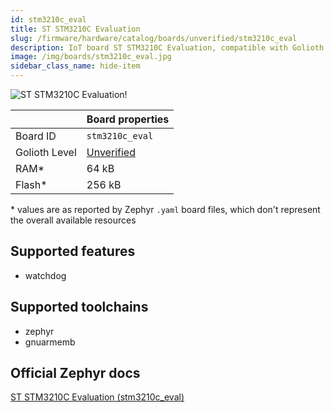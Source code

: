 ```yaml
---
id: stm3210c_eval
title: ST STM3210C Evaluation
slug: /firmware/hardware/catalog/boards/unverified/stm3210c_eval
description: IoT board ST STM3210C Evaluation, compatible with Golioth at unverified level.
image: /img/boards/stm3210c_eval.jpg
sidebar_class_name: hide-item
---
```


[//]: # (This is an auto-generated file, do not edit! Changes to it will be lost upon re-generation)

![ST STM3210C Evaluation!](/img/boards/stm3210c_eval.jpg "ST STM3210C Evaluation")

|                | Board properties     |
| -------------  | -------------------- |
| Board ID       | `stm3210c_eval` |
| Golioth Level  | [Unverified](/firmware/hardware#unverified-boards) |
| RAM*           | 64 kB |
| Flash*         | 256 kB |

\* values are as reported by Zephyr `.yaml` board files, which don't represent the overall available resources



## Supported features

* watchdog

## Supported toolchains

* zephyr
* gnuarmemb

## Official Zephyr docs

[ST STM3210C Evaluation (stm3210c_eval)](https://docs.zephyrproject.org/latest/boards/st/stm3210c_eval/doc/index.html)
